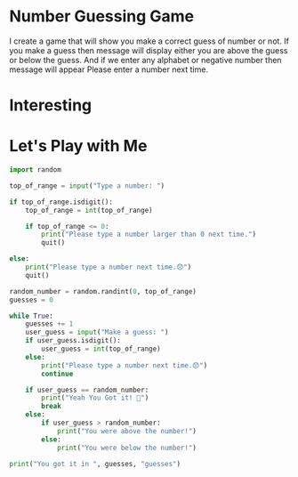 # Number Guessing Game

I create a game that will show you make a correct guess of number or not. If you make a guess then message will display either you are above the guess or below the guess.
And if we enter any alphabet or negative number then message will appear Please enter a number next time.
# Interesting

# Let's Play with Me

```python
import random

top_of_range = input("Type a number: ")

if top_of_range.isdigit():
    top_of_range = int(top_of_range)

    if top_of_range <= 0:
        print("Please type a number larger than 0 next time.")
        quit()

else:
    print("Please type a number next time.😞")
    quit()

random_number = random.randint(0, top_of_range)
guesses = 0

while True:
    guesses += 1
    user_guess = input("Make a guess: ")
    if user_guess.isdigit():
        user_guess = int(top_of_range)
    else:
        print("Please type a number next time.😞")
        continue

    if user_guess == random_number:
        print("Yeah You Got it! 🥳")
        break
    else:
        if user_guess > random_number:
            print("You were above the number!")
        else:
            print("You were below the number!")

print("You got it in ", guesses, "guesses")
```
